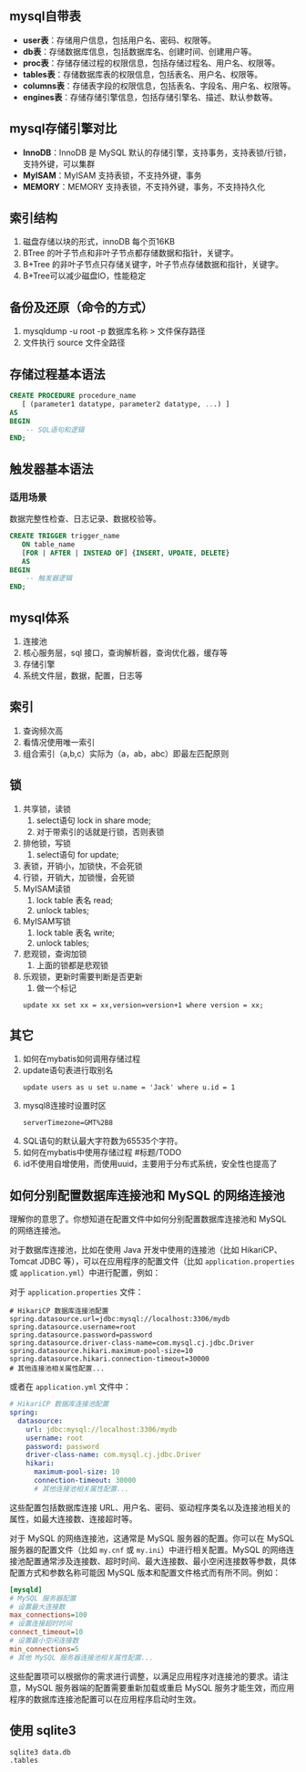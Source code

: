 ## mysql自带表
* **user表**：存储用户信息，包括用户名、密码、权限等。
* **db表**：存储数据库信息，包括数据库名、创建时间、创建用户等。
* **proc表**：存储存储过程的权限信息，包括存储过程名、用户名、权限等。
* **tables表**：存储数据库表的权限信息，包括表名、用户名、权限等。
* **columns表**：存储表字段的权限信息，包括表名、字段名、用户名、权限等。
* **engines表**：存储存储引擎信息，包括存储引擎名、描述、默认参数等。

## mysql存储引擎对比
* **InnoDB**：InnoDB 是 MySQL 默认的存储引擎，支持事务，支持表锁/行锁，支持外键，可以集群
* **MyISAM**：MyISAM 支持表锁，不支持外键，事务
* **MEMORY**：MEMORY 支持表锁，不支持外键，事务，不支持持久化

## 索引结构
1. 磁盘存储以块的形式，innoDB 每个页16KB
2. BTree 的叶子节点和非叶子节点都存储数据和指针，关键字。 
3. B+Tree 的非叶子节点只存储关键字，叶子节点存储数据和指针，关键字。
4. B+Tree可以减少磁盘IO，性能稳定

## 备份及还原（命令的方式）
1. mysqldump -u root -p 数据库名称 > 文件保存路径
2. 文件执行 source 文件全路径

## 存储过程基本语法
```sql
CREATE PROCEDURE procedure_name
   [ (parameter1 datatype, parameter2 datatype, ...) ]
AS
BEGIN
    -- SQL语句和逻辑
END;
```

## 触发器基本语法
### 适用场景
数据完整性检查、日志记录、数据校验等。

```sql
CREATE TRIGGER trigger_name
   ON table_name
   [FOR | AFTER | INSTEAD OF] {INSERT, UPDATE, DELETE}
   AS
BEGIN
    -- 触发器逻辑
END;

```


## mysql体系
1. 连接池
2. 核心服务层，sql 接口，查询解析器，查询优化器，缓存等
3. 存储引擎
4. 系统文件层，数据，配置，日志等

## 索引
1. 查询频次高
2. 看情况使用唯一索引
3. 组合索引（a,b,c）实际为（a，ab，abc）即最左匹配原则

## 锁
1. 共享锁，读锁
   1. select语句 lock in share mode;
   2. 对于带索引的话就是行锁，否则表锁
2. 排他锁，写锁
   1. select语句 for update;
3. 表锁，开销小，加锁快，不会死锁
4. 行锁，开销大，加锁慢，会死锁
5. MyISAM读锁
   1. lock table 表名 read;
   2. unlock tables;
6. MyISAM写锁
   1. lock table 表名 write;
   2. unlock tables;
7. 悲观锁，查询加锁
   1. 上面的锁都是悲观锁
8. 乐观锁，更新时需要判断是否更新
   1. 做一个标记
   ```
   update xx set xx = xx,version=version+1 where version = xx;
   ```

## 其它
1. 如何在mybatis如何调用存储过程
2. update语句表进行取别名
    ```
    update users as u set u.name = 'Jack' where u.id = 1
    ```
3. mysql8连接时设置时区
    ```
    serverTimezone=GMT%2B8
    ```
4. SQL语句的默认最大字符数为65535个字符。
5. 如何在mybatis中使用存储过程 #标题/TODO
6. id不使用自增使用，而使用uuid，主要用于分布式系统，安全性也提高了

## 如何分别配置数据库连接池和 MySQL 的网络连接池
理解你的意思了。你想知道在配置文件中如何分别配置数据库连接池和 MySQL 的网络连接池。

对于数据库连接池，比如在使用 Java 开发中使用的连接池（比如 HikariCP、Tomcat JDBC 等），可以在应用程序的配置文件（比如 `application.properties` 或 `application.yml`）中进行配置，例如：

对于 `application.properties` 文件：

```properties
# HikariCP 数据库连接池配置
spring.datasource.url=jdbc:mysql://localhost:3306/mydb
spring.datasource.username=root
spring.datasource.password=password
spring.datasource.driver-class-name=com.mysql.cj.jdbc.Driver
spring.datasource.hikari.maximum-pool-size=10
spring.datasource.hikari.connection-timeout=30000
# 其他连接池相关属性配置...
```

或者在 `application.yml` 文件中：

```yaml
# HikariCP 数据库连接池配置
spring:
  datasource:
    url: jdbc:mysql://localhost:3306/mydb
    username: root
    password: password
    driver-class-name: com.mysql.cj.jdbc.Driver
    hikari:
      maximum-pool-size: 10
      connection-timeout: 30000
      # 其他连接池相关属性配置...
```

这些配置包括数据库连接 URL、用户名、密码、驱动程序类名以及连接池相关的属性，如最大连接数、连接超时等。

对于 MySQL 的网络连接池，这通常是 MySQL 服务器的配置。你可以在 MySQL 服务器的配置文件（比如 `my.cnf` 或 `my.ini`）中进行相关配置。MySQL 的网络连接池配置通常涉及连接数、超时时间、最大连接数、最小空闲连接数等参数，具体配置方式和参数名称可能因 MySQL 版本和配置文件格式而有所不同。例如：

```ini
[mysqld]
# MySQL 服务器配置
# 设置最大连接数
max_connections=100
# 设置连接超时时间
connect_timeout=10
# 设置最小空闲连接数
min_connections=5
# 其他 MySQL 服务器连接池相关属性配置...
```

这些配置项可以根据你的需求进行调整，以满足应用程序对连接池的要求。请注意，MySQL 服务器端的配置需要重新加载或重启 MySQL 服务才能生效，而应用程序的数据库连接池配置可以在应用程序启动时生效。


## 使用 sqlite3
```
sqlite3 data.db 
.tables
```